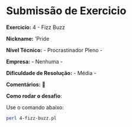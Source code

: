 # Submissão de Exercicio

**Exercicio:** 4 - Fizz Buzz

**Nickname:** 'Pride

**Nível Técnico:** - Procrastinador Pleno -

**Empresa:** - Nenhuma -

**Dificuldade de Resolução:** - Média -

**Comentários:** 👻

**Como rodar o desafio**: 

Use o comando abaixo: 
```bash
perl 4-fizz-buzz.pl
```